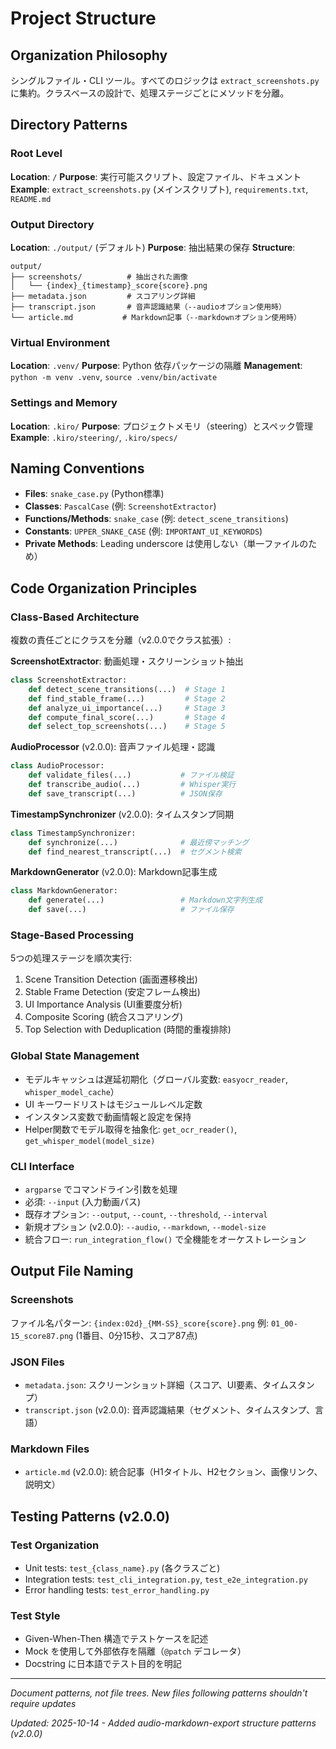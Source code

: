 # Project Structure

## Organization Philosophy

シングルファイル・CLI ツール。すべてのロジックは `extract_screenshots.py` に集約。クラスベースの設計で、処理ステージごとにメソッドを分離。

## Directory Patterns

### Root Level
**Location**: `/`
**Purpose**: 実行可能スクリプト、設定ファイル、ドキュメント
**Example**: `extract_screenshots.py` (メインスクリプト), `requirements.txt`, `README.md`

### Output Directory
**Location**: `./output/` (デフォルト)
**Purpose**: 抽出結果の保存
**Structure**:
```
output/
├── screenshots/          # 抽出された画像
│   └── {index}_{timestamp}_score{score}.png
├── metadata.json         # スコアリング詳細
├── transcript.json       # 音声認識結果（--audioオプション使用時）
└── article.md           # Markdown記事（--markdownオプション使用時）
```

### Virtual Environment
**Location**: `.venv/`
**Purpose**: Python 依存パッケージの隔離
**Management**: `python -m venv .venv`, `source .venv/bin/activate`

### Settings and Memory
**Location**: `.kiro/`
**Purpose**: プロジェクトメモリ（steering）とスペック管理
**Example**: `.kiro/steering/`, `.kiro/specs/`

## Naming Conventions

- **Files**: `snake_case.py` (Python標準)
- **Classes**: `PascalCase` (例: `ScreenshotExtractor`)
- **Functions/Methods**: `snake_case` (例: `detect_scene_transitions`)
- **Constants**: `UPPER_SNAKE_CASE` (例: `IMPORTANT_UI_KEYWORDS`)
- **Private Methods**: Leading underscore は使用しない（単一ファイルのため）

## Code Organization Principles

### Class-Based Architecture
複数の責任ごとにクラスを分離（v2.0.0でクラス拡張）:

**ScreenshotExtractor**: 動画処理・スクリーンショット抽出
```python
class ScreenshotExtractor:
    def detect_scene_transitions(...)  # Stage 1
    def find_stable_frame(...)         # Stage 2
    def analyze_ui_importance(...)     # Stage 3
    def compute_final_score(...)       # Stage 4
    def select_top_screenshots(...)    # Stage 5
```

**AudioProcessor** (v2.0.0): 音声ファイル処理・認識
```python
class AudioProcessor:
    def validate_files(...)           # ファイル検証
    def transcribe_audio(...)         # Whisper実行
    def save_transcript(...)          # JSON保存
```

**TimestampSynchronizer** (v2.0.0): タイムスタンプ同期
```python
class TimestampSynchronizer:
    def synchronize(...)              # 最近傍マッチング
    def find_nearest_transcript(...)  # セグメント検索
```

**MarkdownGenerator** (v2.0.0): Markdown記事生成
```python
class MarkdownGenerator:
    def generate(...)                 # Markdown文字列生成
    def save(...)                     # ファイル保存
```

### Stage-Based Processing
5つの処理ステージを順次実行:
1. Scene Transition Detection (画面遷移検出)
2. Stable Frame Detection (安定フレーム検出)
3. UI Importance Analysis (UI重要度分析)
4. Composite Scoring (統合スコアリング)
5. Top Selection with Deduplication (時間的重複排除)

### Global State Management
- モデルキャッシュは遅延初期化（グローバル変数: `easyocr_reader`, `whisper_model_cache`）
- UI キーワードリストはモジュールレベル定数
- インスタンス変数で動画情報と設定を保持
- Helper関数でモデル取得を抽象化: `get_ocr_reader()`, `get_whisper_model(model_size)`

### CLI Interface
- `argparse` でコマンドライン引数を処理
- 必須: `--input` (入力動画パス)
- 既存オプション: `--output`, `--count`, `--threshold`, `--interval`
- 新規オプション (v2.0.0): `--audio`, `--markdown`, `--model-size`
- 統合フロー: `run_integration_flow()` で全機能をオーケストレーション

## Output File Naming

### Screenshots
ファイル名パターン: `{index:02d}_{MM-SS}_score{score}.png`
例: `01_00-15_score87.png` (1番目、0分15秒、スコア87点)

### JSON Files
- `metadata.json`: スクリーンショット詳細（スコア、UI要素、タイムスタンプ）
- `transcript.json` (v2.0.0): 音声認識結果（セグメント、タイムスタンプ、言語）

### Markdown Files
- `article.md` (v2.0.0): 統合記事（H1タイトル、H2セクション、画像リンク、説明文）

## Testing Patterns (v2.0.0)

### Test Organization
- Unit tests: `test_{class_name}.py` (各クラスごと)
- Integration tests: `test_cli_integration.py`, `test_e2e_integration.py`
- Error handling tests: `test_error_handling.py`

### Test Style
- Given-When-Then 構造でテストケースを記述
- Mock を使用して外部依存を隔離（`@patch` デコレータ）
- Docstring に日本語でテスト目的を明記

---
_Document patterns, not file trees. New files following patterns shouldn't require updates_

_Updated: 2025-10-14 - Added audio-markdown-export structure patterns (v2.0.0)_
